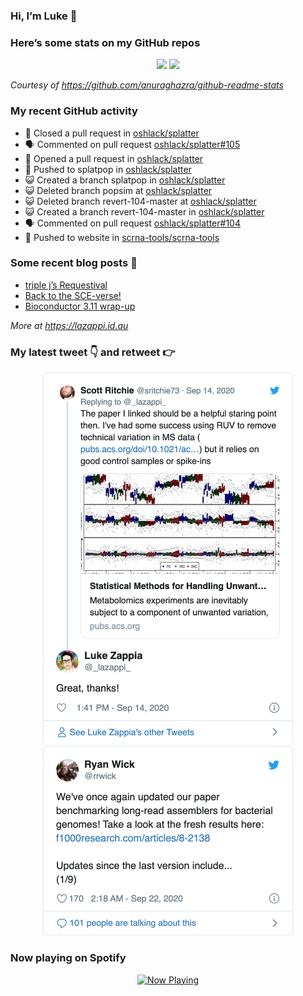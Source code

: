
<!-- README.md is generated from README.Rmd. Please edit that file -->

### Hi, I’m Luke 👋

<!--
**lazappi/lazappi** is a ✨ _special_ ✨ repository because its `README.md` (this file) appears on your GitHub profile.

Here are some ideas to get you started:

- 🔭 I’m currently working on ...
- 🌱 I’m currently learning ...
- 👯 I’m looking to collaborate on ...
- 🤔 I’m looking for help with ...
- 💬 Ask me about ...
- 📫 How to reach me: ...
- 😄 Pronouns: ...
- ⚡ Fun fact: ...
-->

### Here’s some stats on my GitHub repos

<p align="center">

<img src="https://github-readme-stats.vercel.app/api?username=lazappi&count_private=true&show_icons=true&theme=buefy&hide_title=True">
<img src="https://github-readme-stats.vercel.app/api/top-langs/?username=lazappi&hide=html&theme=buefy&layout=compact">

</p>

*Courtesy of <https://github.com/anuraghazra/github-readme-stats>*

### My recent GitHub activity

  - 🎊 Closed a pull request in
    [oshlack/splatter](https://github.com/oshlack/splatter)
  - 🗣 Commented on pull request
    [oshlack/splatter\#105](https://github.com/oshlack/splatter#105)
  - 🤔 Opened a pull request in
    [oshlack/splatter](https://github.com/oshlack/splatter)
  - 📨 Pushed to splatpop in
    [oshlack/splatter](https://github.com/oshlack/splatter)
  - 😺 Created a branch splatpop in
    [oshlack/splatter](https://github.com/oshlack/splatter)
  - 😺 Deleted branch popsim at
    [oshlack/splatter](https://github.com/oshlack/splatter)
  - 😺 Deleted branch revert-104-master at
    [oshlack/splatter](https://github.com/oshlack/splatter)
  - 😺 Created a branch revert-104-master in
    [oshlack/splatter](https://github.com/oshlack/splatter)
  - 🗣 Commented on pull request
    [oshlack/splatter\#104](https://github.com/oshlack/splatter#104)
  - 📨 Pushed to website in
    [scrna-tools/scrna-tools](https://github.com/scrna-tools/scrna-tools)

### Some recent blog posts 📝

  - [triple j’s
    Requestival](https://lazappi.id.au/post/2020-07-11-requestival/)
  - [Back to the
    SCE-verse\!](https://lazappi.id.au/post/2020-05-12-back-to-the-sce-verse/)
  - [Bioconductor 3.11
    wrap-up](https://lazappi.id.au/post/2020-04-29-bioconductor-3-11-wrap-up/)

*More at <https://lazappi.id.au>*

### My latest tweet 👇 and retweet 👉


<p align="center">

<a href="https://twitter.com/_lazappi_/status/1305501925442572288">
<img src="https://github.com/lazappi/lazappi/raw/master/README_files/figure-gfm/tweets-1.png" width="400">
</a> <a href="https://twitter.com/_lazappi_/status/1308307492607266817">
<img src="https://github.com/lazappi/lazappi/raw/master/README_files/figure-gfm/tweets-2.png" width="400">
</a>

</p>

### Now playing on Spotify

<p align="center">

<a href="https://now-playing-profile.lazappi.vercel.app/now-playing?open">
<img src="https://now-playing-profile.lazappi.vercel.app/now-playing" width="256" height="64" alt="Now Playing">
</a>

</p>
